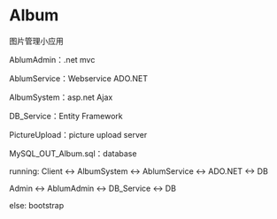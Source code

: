 # Album
图片管理小应用

AblumAdmin：.net mvc

AblumService：Webservice ADO.NET

AlbumSystem：asp.net Ajax

DB_Service：Entity Framework

PictureUpload：picture upload server

MySQL_OUT_Album.sql：database


running:
Client <-> AlbumSystem <-> AblumService <-> ADO.NET <-> DB

Admin <-> AblumAdmin <-> DB_Service <-> DB

else:
bootstrap


